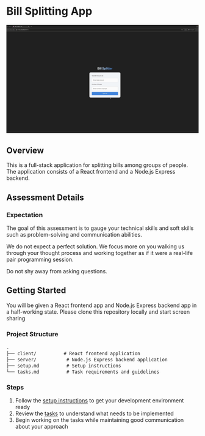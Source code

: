 # Bill Splitting App
![](sample.gif)

## Overview
This is a full-stack application for splitting bills among groups of people. The application consists of a React frontend and a Node.js Express backend.

## Assessment Details

### Expectation
The goal of this assessment is to gauge your technical skills and soft skills such as problem-solving and communication abilities.

We do not expect a perfect solution. We focus more on you walking us through your thought process and working together as if it were a real-life pair programming session.

Do not shy away from asking questions.

## Getting Started
You will be given a React frontend app and Node.js Express backend app in a half-working state. Please clone this repository locally and start screen sharing


### Project Structure
```
.
├── client/          # React frontend application
├── server/           # Node.js Express backend application
├── setup.md          # Setup instructions
└── tasks.md          # Task requirements and guidelines
```


### Steps

1. Follow the [setup instructions](./setup.md) to get your development environment ready
2. Review the [tasks](./tasks.md) to understand what needs to be implemented
3. Begin working on the tasks while maintaining good communication about your approach